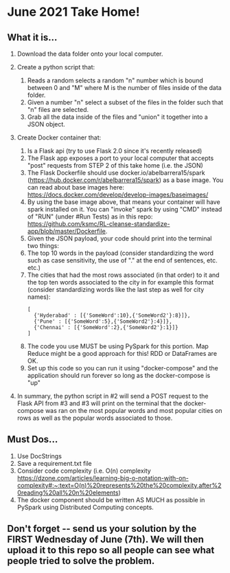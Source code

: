 # June 2021 Take Home!

## What it is...

1. Download the data folder onto your local computer.

2. Create a python script that:

   1. Reads a random selects a random "n" number which is bound between 0 and "M" where M is the number of files inside of the data folder.
   2. Given a number "n" select a subset of the files in the folder such that "n" files are selected.
   3. Grab all the data inside of the files and "union" it together into a JSON object.

3. Create Docker container that:

   1. Is a Flask api (try to use Flask 2.0 since it's recently released)
   2. The Flask app exposes a port to your local computer that accepts "post" requests from STEP 2 of this take home (i.e. the JSON)
   3. The Flask Dockerfile should use docker.io/abelbarrera15/spark (https://hub.docker.com/r/abelbarrera15/spark) as a base image. You can read about base images here: https://docs.docker.com/develop/develop-images/baseimages/
   4. By using the base image above, that means your container will have spark installed on it. You can "invoke" spark by using "CMD" instead of "RUN" (under #Run Tests) as in this repo: https://github.com/ksmc/RL-cleanse-standardize-app/blob/master/Dockerfile.
   5. Given the JSON payload, your code should print into the terminal two things:
   6. The top 10 words in the payload (consider standardizing the word such as case sensitivity, the use of "." at the end of sentences, etc. etc.)
   7. The cities that had the most rows associated (in that order) to it and the top ten words associated to the city in for example this format (consider standardizing words like the last step as well for city names):
      ```
      [
        {'Hyderabad' : [{'SomeWord':10},{'SomeWord2'}:8}]},
        {'Pune' : [{'SomeWord':5},{'SomeWord2'}:4}]},
        {'Chennai' : [{'SomeWord':2},{'SomeWord2'}:1}]}
      ]
      ```
   8. The code you use MUST be using PySpark for this portion. Map Reduce might be a good approach for this! RDD or DataFrames are OK.
   9. Set up this code so you can run it using "docker-compose" and the application should run forever so long as the docker-compose is "up"

4. In summary, the python script in #2 will send a POST request to the Flask API from #3 and #3 will print on the terminal that the docker-compose was ran on the most popular words and most popular cities on rows as well as the popular words associated to those.

## Must Dos...

1. Use DocStrings
2. Save a requirement.txt file
3. Consider code complexity (i.e. O(n) complexity https://dzone.com/articles/learning-big-o-notation-with-on-complexity#:~:text=O(n)%20represents%20the%20complexity,after%20reading%20all%20n%20elements)
4. The docker component should be written AS MUCH as possible in PySpark using Distributed Computing concepts.

## Don't forget -- send us your solution by the FIRST Wednesday of June (7th). We will then upload it to this repo so all people can see what people tried to solve the problem.

